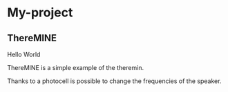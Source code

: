 My-project
==========

<h2>ThereMINE</h2>
<p>
Hello World 

ThereMINE is a simple example of the theremin. 

Thanks to a photocell is possible to change the frequencies of the speaker.
